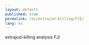 ```yaml
---
layout: default
published: true
permalink: /es/extrajud-killing/FJI/
lang: es
---
```


extrajud-killing analysis FJI
